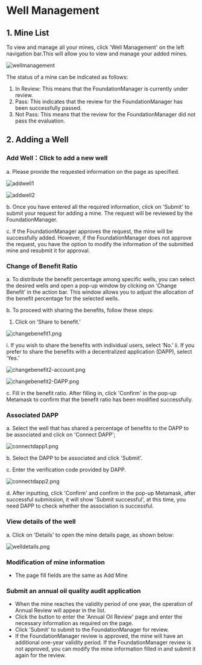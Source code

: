 # Well Management

## 1. Mine List

To view and manage all your mines, click 'Well Management' on the left navigation bar.This will allow you to view and manage your added mines.

![wellmanagement](/img/docs/WellManagement1.png)

The status of a mine can be indicated as follows:

1. In Review: This means that the FoundationManager is currently under review.
2. Pass: This indicates that the review for the FoundationManager has been successfully passed.
3. Not Pass: This means that the review for the FoundationManager did not pass the evaluation.

## 2. Adding a Well

### Add Well：Click to add a new well

a. Please provide the requested information on the page as specified.

![addwell1](/img/docs/addwell1.png)

![addwell2](/img/docs/addwell2.png)

b. Once you have entered all the required information, click on 'Submit' to submit your request for adding a mine. The request will be reviewed by the FoundationManager.

c. If the FoundationManager approves the request, the mine will be successfully added. However, if the FoundationManager does not approve the request, you have the option to modify the information of the submitted mine and resubmit it for approval.

### Change of Benefit Ratio

a. To distribute the benefit percentage among specific wells, you can select the desired wells and open a pop-up window by clicking on ‘Change Benefit’ in the action bar. This window allows you to adjust the allocation of the benefit percentage for the selected wells.

b. To proceed with sharing the benefits, follow these steps:

1. Click on ‘Share to benefit.’

![changebenefit1.png](/img/docs/changebenefit1.png)

   i. If you wish to share the benefits with individual users, select ‘No.’
   ii. If you prefer to share the benefits with a decentralized application (DAPP), select ‘Yes.’

![changebenefit2-account.png](/img/docs/ChangeBenefit2-account.png)

![changebenefit2-DAPP.png](/img/docs/ChangeBenefit2-DAPP.png)

c. Fill in the benefit ratio. After filling in, click 'Confirm' in the pop-up Metamask to confirm that the benefit ratio has been modified successfully.

### Associated DAPP

a. Select the well that has shared a percentage of benefits to the DAPP to be associated and click on 'Connect DAPP';

![connectdapp1.png](/img/docs/connectdapp1.png)

b. Select the DAPP to be associated and click 'Submit'.

c. Enter the verification code provided by DAPP.

![connectdapp2.png](/img/docs/connectdapp2.png)

d. After inputting, click 'Confirm' and confirm in the pop-up Metamask, after successful submission, it will show 'Submit successful', at this time, you need DAPP to check whether the association is successful.

### View details of the well

a. Click on 'Details' to open the mine details page, as shown below:

![welldetails.png](/img/docs/welldetails.png)

### Modification of mine information

- The page fill fields are the same as Add Mine

### Submit an annual oil quality audit application

- When the mine reaches the validity period of one year, the operation of Annual Review will appear in the list.
- Click the button to enter the 'Annual Oil Review' page and enter the necessary information as required on the page.
- Click 'Submit' to submit to the FoundationManager for review.
- If the FoundationManager review is approved, the mine will have an additional one-year validity period. If the FoundationManager review is not approved, you can modify the mine information filled in and submit it again for the review.
